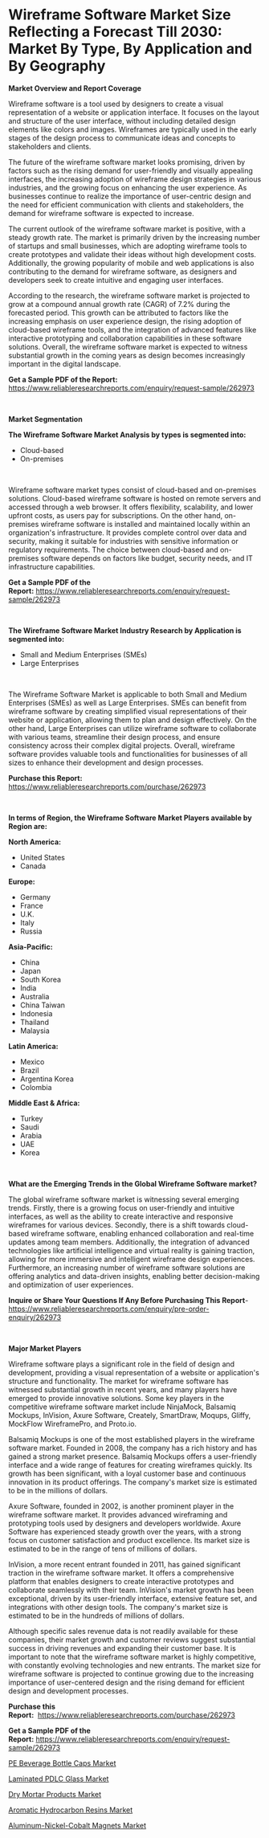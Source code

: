 <p><h1>Wireframe Software Market Size Reflecting a Forecast Till 2030: Market By Type, By Application and By Geography</h1></p><p><strong>Market Overview and Report Coverage</strong></p>
<p><p>Wireframe software is a tool used by designers to create a visual representation of a website or application interface. It focuses on the layout and structure of the user interface, without including detailed design elements like colors and images. Wireframes are typically used in the early stages of the design process to communicate ideas and concepts to stakeholders and clients.</p><p>The future of the wireframe software market looks promising, driven by factors such as the rising demand for user-friendly and visually appealing interfaces, the increasing adoption of wireframe design strategies in various industries, and the growing focus on enhancing the user experience. As businesses continue to realize the importance of user-centric design and the need for efficient communication with clients and stakeholders, the demand for wireframe software is expected to increase.</p><p>The current outlook of the wireframe software market is positive, with a steady growth rate. The market is primarily driven by the increasing number of startups and small businesses, which are adopting wireframe tools to create prototypes and validate their ideas without high development costs. Additionally, the growing popularity of mobile and web applications is also contributing to the demand for wireframe software, as designers and developers seek to create intuitive and engaging user interfaces.</p><p>According to the research, the wireframe software market is projected to grow at a compound annual growth rate (CAGR) of 7.2% during the forecasted period. This growth can be attributed to factors like the increasing emphasis on user experience design, the rising adoption of cloud-based wireframe tools, and the integration of advanced features like interactive prototyping and collaboration capabilities in these software solutions. Overall, the wireframe software market is expected to witness substantial growth in the coming years as design becomes increasingly important in the digital landscape.</p></p>
<p><strong>Get a Sample PDF of the Report:</strong> <a href="https://www.reliableresearchreports.com/enquiry/request-sample/262973">https://www.reliableresearchreports.com/enquiry/request-sample/262973</a></p>
<p>&nbsp;</p>
<p><strong>Market Segmentation</strong></p>
<p><strong>The Wireframe Software Market Analysis by types is segmented into:</strong></p>
<p><ul><li>Cloud-based</li><li>On-premises</li></ul></p>
<p>&nbsp;</p>
<p><p>Wireframe software market types consist of cloud-based and on-premises solutions. Cloud-based wireframe software is hosted on remote servers and accessed through a web browser. It offers flexibility, scalability, and lower upfront costs, as users pay for subscriptions. On the other hand, on-premises wireframe software is installed and maintained locally within an organization's infrastructure. It provides complete control over data and security, making it suitable for industries with sensitive information or regulatory requirements. The choice between cloud-based and on-premises software depends on factors like budget, security needs, and IT infrastructure capabilities.</p></p>
<p><strong>Get a Sample PDF of the Report:</strong>&nbsp;<a href="https://www.reliableresearchreports.com/enquiry/request-sample/262973">https://www.reliableresearchreports.com/enquiry/request-sample/262973</a></p>
<p>&nbsp;</p>
<p><strong>The Wireframe Software Market Industry Research by Application is segmented into:</strong></p>
<p><ul><li>Small and Medium Enterprises (SMEs)</li><li>Large Enterprises</li></ul></p>
<p>&nbsp;</p>
<p><p>The Wireframe Software Market is applicable to both Small and Medium Enterprises (SMEs) as well as Large Enterprises. SMEs can benefit from wireframe software by creating simplified visual representations of their website or application, allowing them to plan and design effectively. On the other hand, Large Enterprises can utilize wireframe software to collaborate with various teams, streamline their design process, and ensure consistency across their complex digital projects. Overall, wireframe software provides valuable tools and functionalities for businesses of all sizes to enhance their development and design processes.</p></p>
<p><strong>Purchase this Report:</strong>&nbsp; <a href="https://www.reliableresearchreports.com/purchase/262973">https://www.reliableresearchreports.com/purchase/262973</a></p>
<p>&nbsp;</p>
<p><strong>In terms of Region, the Wireframe Software Market Players available by Region are:</strong></p>
<p>
    <p> <strong> North America: </strong>
        <ul>
            <li>United States</li>
            <li>Canada</li>
        </ul>
        </p> 
    <p> <strong> Europe: </strong>
        <ul>
            <li>Germany</li>
            <li>France</li>
            <li>U.K.</li>
            <li>Italy</li>
            <li>Russia</li>
        </ul>
        </p> 
    <p> <strong> Asia-Pacific: </strong>
        <ul>
            <li>China</li>
            <li>Japan</li>
            <li>South Korea</li>
            <li>India</li>
            <li>Australia</li>
            <li>China Taiwan</li>
            <li>Indonesia</li>
            <li>Thailand</li>
            <li>Malaysia</li>
        </ul>
        </p> 
    <p> <strong> Latin America: </strong>
        <ul>
            <li>Mexico</li>
            <li>Brazil</li>
            <li>Argentina Korea</li>
            <li>Colombia</li>
        </ul>
        </p> 
    <p> <strong> Middle East & Africa: </strong>
        <ul>
            <li>Turkey</li>
            <li>Saudi</li>
            <li>Arabia</li>
            <li>UAE</li>
            <li>Korea</li>
        </ul>
    </p>
    </p>
<p>&nbsp;</p>
<p><strong>What are the Emerging Trends in the Global Wireframe Software market?</strong></p>
<p><p>The global wireframe software market is witnessing several emerging trends. Firstly, there is a growing focus on user-friendly and intuitive interfaces, as well as the ability to create interactive and responsive wireframes for various devices. Secondly, there is a shift towards cloud-based wireframe software, enabling enhanced collaboration and real-time updates among team members. Additionally, the integration of advanced technologies like artificial intelligence and virtual reality is gaining traction, allowing for more immersive and intelligent wireframe design experiences. Furthermore, an increasing number of wireframe software solutions are offering analytics and data-driven insights, enabling better decision-making and optimization of user experiences.</p></p>
<p><strong>Inquire or Share Your Questions If Any Before Purchasing This Report</strong>- <a href="https://www.reliableresearchreports.com/enquiry/pre-order-enquiry/262973">https://www.reliableresearchreports.com/enquiry/pre-order-enquiry/262973</a></p>
<p>&nbsp;</p>
<p><strong>Major Market Players</strong></p>
<p><p>Wireframe software plays a significant role in the field of design and development, providing a visual representation of a website or application's structure and functionality. The market for wireframe software has witnessed substantial growth in recent years, and many players have emerged to provide innovative solutions. Some key players in the competitive wireframe software market include NinjaMock, Balsamiq Mockups, InVision, Axure Software, Creately, SmartDraw, Moqups, Gliffy, MockFlow WireframePro, and Proto.io.</p><p>Balsamiq Mockups is one of the most established players in the wireframe software market. Founded in 2008, the company has a rich history and has gained a strong market presence. Balsamiq Mockups offers a user-friendly interface and a wide range of features for creating wireframes quickly. Its growth has been significant, with a loyal customer base and continuous innovation in its product offerings. The company's market size is estimated to be in the millions of dollars.</p><p>Axure Software, founded in 2002, is another prominent player in the wireframe software market. It provides advanced wireframing and prototyping tools used by designers and developers worldwide. Axure Software has experienced steady growth over the years, with a strong focus on customer satisfaction and product excellence. Its market size is estimated to be in the range of tens of millions of dollars.</p><p>InVision, a more recent entrant founded in 2011, has gained significant traction in the wireframe software market. It offers a comprehensive platform that enables designers to create interactive prototypes and collaborate seamlessly with their team. InVision's market growth has been exceptional, driven by its user-friendly interface, extensive feature set, and integrations with other design tools. The company's market size is estimated to be in the hundreds of millions of dollars.</p><p>Although specific sales revenue data is not readily available for these companies, their market growth and customer reviews suggest substantial success in driving revenues and expanding their customer base. It is important to note that the wireframe software market is highly competitive, with constantly evolving technologies and new entrants. The market size for wireframe software is projected to continue growing due to the increasing importance of user-centered design and the rising demand for efficient design and development processes.</p></p>
<p><strong>Purchase this Report:</strong>&nbsp;&nbsp;<a href="https://www.reliableresearchreports.com/purchase/262973">https://www.reliableresearchreports.com/purchase/262973</a></p>
<p></p>
<p><strong>Get a Sample PDF of the Report:</strong>&nbsp;<a href="https://www.reliableresearchreports.com/enquiry/request-sample/262973">https://www.reliableresearchreports.com/enquiry/request-sample/262973</a></p>
<p><p><a href="https://medium.com/@candicekoss1946/pe-beverage-bottle-caps-market-size-and-market-trends-complete-industry-overview-2023-to-2030-d5d4ede29008">PE Beverage Bottle Caps Market</a></p><p><a href="https://medium.com/@rachaelward34/laminated-pdlc-glass-market-insights-into-market-cagr-market-trends-and-growth-strategies-a9e5dceda36a">Laminated PDLC Glass Market</a></p><p><a href="https://medium.com/@stoneernser2023/dry-mortar-products-market-share-evolution-and-market-growth-trends-2023-2030-4b523ec33aed">Dry Mortar Products Market</a></p><p><a href="https://medium.com/@elenaglover2023/analyzing-aromatic-hydrocarbon-resins-market-global-industry-perspective-and-forecast-2023-to-388eda9ca685">Aromatic Hydrocarbon Resins Market</a></p><p><a href="https://medium.com/@stefanokon1939/analyzing-aluminum-nickel-cobalt-magnets-market-global-industry-perspective-and-forecast-2023-to-5dc8b3ceca45">Aluminum-Nickel-Cobalt Magnets Market</a></p></p>